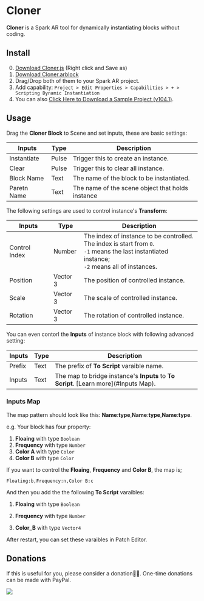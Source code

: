 # Cloner

**Cloner** is a Spark AR tool for dynamically instantiating blocks without coding.



## Install

0. [Download Cloner.js](https://github.com/pofulu/sparkar-cloner/raw/master/ClonerDemo/scripts/Cloner.js) (Right click and Save as)
1. [Download Cloner.arblock](https://github.com/pofulu/sparkar-cloner/raw/master/ClonerDemo/blocks/Cloner/Cloner.arblock)
2. Drag/Drop both of them to your Spark AR project.
3. Add capability: `Project > Edit Properties > Capabilities > + > Scripting Dynamic Instantiation`
4. You can also [Click Here to Download a Sample Project (v104.1)](https://github.com/pofulu/sparkar-cloner/raw/master/CloneDemo.arprojpkg).



## Usage 

Drag the **Cloner Block** to Scene and set inputs, these are basic settings:

| Inputs      | Type  | Description                                      |
| ----------- | ----- | ------------------------------------------------ |
| Instantiate | Pulse | Trigger this to create an instance.              |
| Clear       | Pulse | Trigger this to clear all instance.              |
| Block Name  | Text  | The name of the block to be instantiated.        |
| Paretn Name | Text  | The name of the scene object that holds instance |



The following settings are used to control instance's **Transform**:

| Inputs        | Type     | Description                                                  |
| ------------- | -------- | ------------------------------------------------------------ |
| Control Index | Number   | The index of instance to be controlled. <br />The index is start from `0`.<br /> `-1` means the last instantiated instance;<br /> `-2` means all of instances. |
| Position      | Vector 3 | The position of controlled instance.                         |
| Scale         | Vector 3 | The scale of controlled instance.                            |
| Rotation      | Vector 3 | The rotation of controlled instance.                         |



You can even contorl the **Inputs** of instance block with following advanced setting:

| Inputs | Type | Description                                                  |
| ------ | ---- | ------------------------------------------------------------ |
| Prefix | Text | The prefix of **To Script** varaible name.                   |
| Inputs | Text | The map to bridge instance's **Inputs** to **To Script**. [Learn more](#Inputs Map). |



### Inputs Map

The map pattern should look like this: **Name**:**type**,**Name**:**type**,**Name**:**type**.

e.g. Your block has four property:

1. **Floaing** with type `Boolean`
2. **Frequency** with type `Number`
3. **Color A** with type `Color`
4. **Color B** with type `Color`

If you want to control the **Floaing**, **Frequency** and **Color B**, the map is;

```
Floating:b,Frequency:n,Color B:c
```

And then you add the the following **To Script** varaibles:

1. **Floaing** with type `Boolean`

2. **Frequency** with type `Number`
3. **Color_B** with type `Vector4`

After restart, you can set these varaibles in Patch Editor.



## Donations

If this is useful for you, please consider a donation🙏🏼. One-time donations can be made with PayPal.

[![](https://www.paypalobjects.com/en_US/i/btn/btn_donateCC_LG.gif)](https://www.paypal.com/cgi-bin/webscr?cmd=_s-xclick&hosted_button_id=HW99ESSALJZ36)

